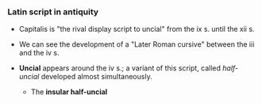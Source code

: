 ### Latin script in antiquity

- Capitalis is "the rival display script to uncial" from the ix s. until the xii s.

- We can see the development of a "Later Roman cursive" between the iii and the iv s.

- __Uncial__ appears around the iv s.; a variant of this script, called _half-uncial_ developed almost simultaneously.

    - The __insular half-uncial__ 
